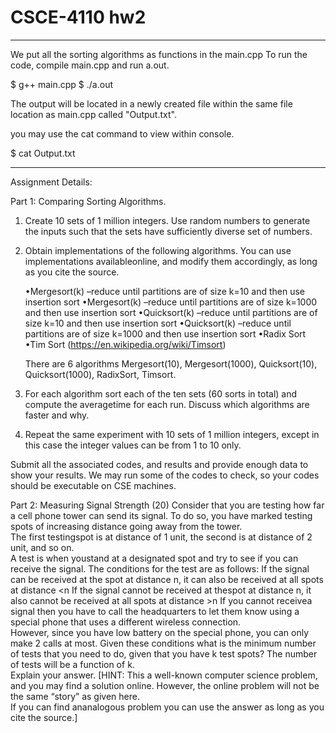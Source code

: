 # CSCE-4110 hw2

--------------------------------------------------------------------------------------------------------------------------------
  We put all the sorting algorithms as functions in the main.cpp
  To run the code, compile main.cpp and run a.out.                                                  
  
  $ g++ main.cpp
  $ ./a.out
  
  The output will be located in a newly created file within the same file location as main.cpp called "Output.txt".
  
  you may use the cat command to view within console.
  
  $ cat Output.txt

---------------------------------------------------------------------------------------------------------------------------------
Assignment Details:

Part 1: Comparing Sorting Algorithms. 
  1. Create 10 sets of 1 million integers. Use random numbers to generate the inputs such that the sets have sufficiently diverse set of numbers.
  
  2. Obtain implementations of the following algorithms. You can use implementations availableonline, and modify them accordingly, as long as you cite the source.
      
      •Mergesort(k) –reduce until partitions are of size k=10  and  then  use  insertion  sort
      •Mergesort(k) –reduce until partitions are of size k=1000  and  then  use  insertion  sort
      •Quicksort(k) –reduce until partitions are of size k=10  and  then  use  insertion  sort
      •Quicksort(k) –reduce until partitions are of size k=1000  and  then  use  insertion  sort
      •Radix Sort
      •Tim Sort (https://en.wikipedia.org/wiki/Timsort)
     
     There are 6 algorithms Mergesort(10), Mergesort(1000), Quicksort(10), Quicksort(1000), RadixSort, Timsort.
      
  3. For each algorithm sort each of the ten sets (60 sorts in total) and compute the averagetime for each run. Discuss which algorithms are faster and why.
  
  4. Repeat the same experiment with 10 sets of 1 million integers, except in this case the integer values can be from 1 to 10 only. 
 
  Submit all the associated codes, and results and provide enough data to show your results. 
  We may run some of the codes to check, so your codes should be executable on CSE machines.  
  
  
Part 2: Measuring Signal Strength (20)
  Consider that you are testing how far a cell phone tower can send its signal. 
  To do so, you have marked testing spots of increasing distance going away from the tower.  
  The first testingspot is at distance of 1 unit, the second is at distance of 2 unit, and so on.  
  A test is when youstand at a designated spot and try to see if you can receive the signal.
  The conditions for the test are as follows: 
    If the signal can be received at the spot at distance n, it can also be received at all spots at distance <n 
    If the signal cannot be received at thespot at distance n, it also cannot be received at all spots at distance >n
    If you cannot receivea signal then you have to call the headquarters to let them know using a special phone that uses a different wireless connection.  
    However, since you have low battery on the special phone, you can only make 2 calls at most.
  Given these conditions what is the minimum number of tests that you need to do, given that you have k test spots?
  The number of tests will be a function of k.  
  Explain your answer.
    [HINT: This a well-known computer science problem, and you may find a solution online.
    However, the online problem will not be the same “story” as given here.  
    If you can find ananalogous problem you can use the answer as long as you cite the source.]
